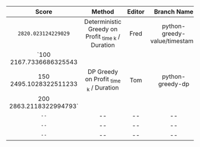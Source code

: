 | Score | Method | Editor | Branch Name |
| :----: | :----: | :----: | :----: |
| `2820.023124229029` | Deterministic Greedy on Profit <sub>time k</sub> / Duration | Fred | python-greedy-value/timestamp |
| `100 2167.7336686325543  |
|  150 2495.1028322511233  | DP Greedy on Profit <sub>time k</sub> / Duration | Tom | python-greedy-dp |
|  200 2863.2118322994793` | 
| `--` | -- | -- | -- |
| `--` | -- | -- | -- |
| `--` | -- | -- | -- |
